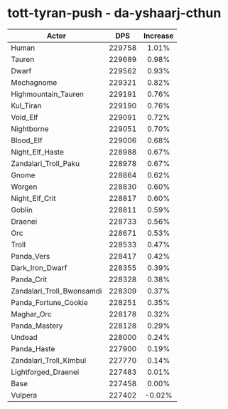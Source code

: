 # tott-tyran-push - da-yshaarj-cthun
| Actor | DPS | Increase |
|---|:---:|:---:|
|Human|229758|1.01%|
|Tauren|229689|0.98%|
|Dwarf|229562|0.93%|
|Mechagnome|229321|0.82%|
|Highmountain_Tauren|229191|0.76%|
|Kul_Tiran|229190|0.76%|
|Void_Elf|229091|0.72%|
|Nightborne|229051|0.70%|
|Blood_Elf|229006|0.68%|
|Night_Elf_Haste|228988|0.67%|
|Zandalari_Troll_Paku|228978|0.67%|
|Gnome|228864|0.62%|
|Worgen|228830|0.60%|
|Night_Elf_Crit|228817|0.60%|
|Goblin|228811|0.59%|
|Draenei|228733|0.56%|
|Orc|228671|0.53%|
|Troll|228533|0.47%|
|Panda_Vers|228417|0.42%|
|Dark_Iron_Dwarf|228355|0.39%|
|Panda_Crit|228328|0.38%|
|Zandalari_Troll_Bwonsamdi|228309|0.37%|
|Panda_Fortune_Cookie|228251|0.35%|
|Maghar_Orc|228178|0.32%|
|Panda_Mastery|228128|0.29%|
|Undead|228000|0.24%|
|Panda_Haste|227900|0.19%|
|Zandalari_Troll_Kimbul|227770|0.14%|
|Lightforged_Draenei|227483|0.01%|
|Base|227458|0.00%|
|Vulpera|227402|-0.02%|
